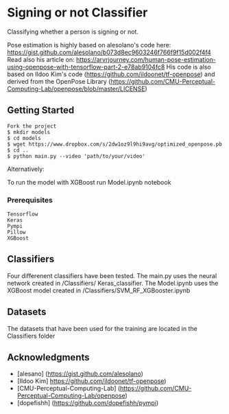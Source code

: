 # Signing or not Classifier

Classifying whether a person is signing or not.

Pose estimation is highly based on alesolano's code here: https://gist.github.com/alesolano/b073d8ec9603246f766f9f15d002f4f4
Read also his article on: https://arvrjourney.com/human-pose-estimation-using-openpose-with-tensorflow-part-2-e78ab9104fc8
His code is also based on Ildoo Kim's code (https://github.com/ildoonet/tf-openpose) and derived from the OpenPose Library (https://github.com/CMU-Perceptual-Computing-Lab/openpose/blob/master/LICENSE)  

## Getting Started
```
Fork the project
$ mkdir models
$ cd models
$ wget https://www.dropbox.com/s/2dw1oz9l9hi9avg/optimized_openpose.pb
$ cd ..
$ python main.py --video 'path/to/your/video'
```
Alternatively:

To run the model with XGBoost
run Model.ipynb notebook

### Prerequisites
```
Tensorflow
Keras
Pympi
Pillow
XGBoost
```


## Classifiers

Four differenent classifiers have been tested. The main.py uses the neural network created in /Classifiers/ Keras_classifier. The Model.ipynb uses the XGBoost model created in /Classifiers/SVM_RF_XGBooster.ipynb


## Datasets

The datasets that have been used for the training are located in the Classifiers folder


## Acknowledgments

* [alesano] (https://gist.github.com/alesolano)
* [Ildoo Kim] https://github.com/ildoonet/tf-openpose)
* [CMU-Perceptual-Computing-Lab] (https://github.com/CMU-Perceptual-Computing-Lab/openpose)
* [dopefishh] (https://github.com/dopefishh/pympi)

